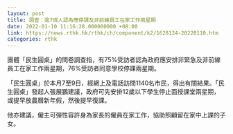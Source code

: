 ```yaml
---
layout: post
title: 調查：逾7成人認為應停課及非前線員工在家工作兩星期
date: 2022-01-10 11:16:28.000000000 +08:00
link: https://news.rthk.hk/rthk/ch/component/k2/1628124-20220110.htm
categories: rthk
---
```


團體「民生圓桌」的問卷調查指，有75%受訪者認為政府應安排非緊急及非前線員工在家工作兩星期，76%受訪者同意學校停課兩星期。

「民生圓桌」於本月7至9日，經網上及電話訪問1140名市民，得出有關結果。「民生圓桌」發起人張展鵬建議，政府可先安排12歲以下學生停止面授課堂兩星期，或提早放農曆新年假，然後提早復課。

他亦建議，僱主可彈性容許身為家長的僱員在家工作，協助照顧留在家中上課的子女。
